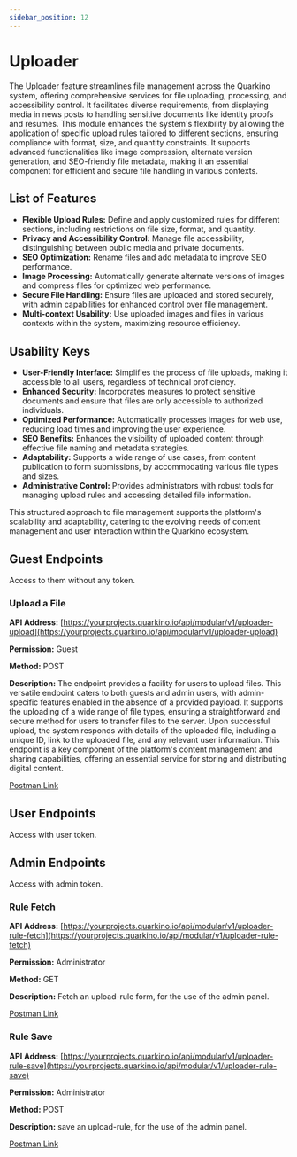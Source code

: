 ```yaml
---
sidebar_position: 12
---
```


# Uploader
The Uploader feature streamlines file management across the Quarkino system, offering comprehensive services for file uploading, processing, and accessibility control. It facilitates diverse requirements, from displaying media in news posts to handling sensitive documents like identity proofs and resumes. This module enhances the system's flexibility by allowing the application of specific upload rules tailored to different sections, ensuring compliance with format, size, and quantity constraints. It supports advanced functionalities like image compression, alternate version generation, and SEO-friendly file metadata, making it an essential component for efficient and secure file handling in various contexts.

## List of Features

- **Flexible Upload Rules:** Define and apply customized rules for different sections, including restrictions on file size, format, and quantity.
- **Privacy and Accessibility Control:** Manage file accessibility, distinguishing between public media and private documents.
- **SEO Optimization:** Rename files and add metadata to improve SEO performance.
- **Image Processing:** Automatically generate alternate versions of images and compress files for optimized web performance.
- **Secure File Handling:** Ensure files are uploaded and stored securely, with admin capabilities for enhanced control over file management.
- **Multi-context Usability:** Use uploaded images and files in various contexts within the system, maximizing resource efficiency.

## Usability Keys

- **User-Friendly Interface:** Simplifies the process of file uploads, making it accessible to all users, regardless of technical proficiency.
- **Enhanced Security:** Incorporates measures to protect sensitive documents and ensure that files are only accessible to authorized individuals.
- **Optimized Performance:** Automatically processes images for web use, reducing load times and improving the user experience.
- **SEO Benefits:** Enhances the visibility of uploaded content through effective file naming and metadata strategies.
- **Adaptability:** Supports a wide range of use cases, from content publication to form submissions, by accommodating various file types and sizes.
- **Administrative Control:** Provides administrators with robust tools for managing upload rules and accessing detailed file information.

This structured approach to file management supports the platform's scalability and adaptability, catering to the evolving needs of content management and user interaction within the Quarkino ecosystem.

## **Guest Endpoints**

Access to them without any token.

### **Upload a File**

**API Address:** [https://yourprojects.quarkino.io/api/modular/v1/uploader-upload](https://yourprojects.quarkino.io/api/modular/v1/uploader-upload)

**Permission:** Guest

**Method:** POST

**Description:** The endpoint provides a facility for users to upload files. This versatile endpoint caters to both guests and admin users, with admin-specific features enabled in the absence of a provided payload. It supports the uploading of a wide range of file types, ensuring a straightforward and secure method for users to transfer files to the server. Upon successful upload, the system responds with details of the uploaded file, including a unique ID, link to the uploaded file, and any relevant user information. This endpoint is a key component of the platform's content management and sharing capabilities, offering an essential service for storing and distributing digital content.

[Postman Link](https://google.com/)

## **User Endpoints**

Access with user token.

## **Admin Endpoints**

Access with admin token.

### **Rule Fetch**

**API Address:** [https://yourprojects.quarkino.io/api/modular/v1/uploader-rule-fetch](https://yourprojects.quarkino.io/api/modular/v1/uploader-rule-fetch)

**Permission:** Administrator

**Method:** GET

**Description:** Fetch an upload-rule form, for the use of the admin panel.

[Postman Link](https://google.com/)

### **Rule Save**

**API Address:** [https://yourprojects.quarkino.io/api/modular/v1/uploader-rule-save](https://yourprojects.quarkino.io/api/modular/v1/uploader-rule-save)

**Permission:** Administrator

**Method:** POST

**Description:** save an upload-rule, for the use of the admin panel.

[Postman Link](https://google.com/)

